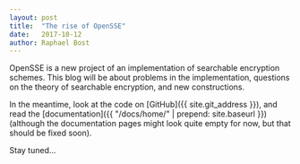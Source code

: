 ```yaml
---
layout: post
title:  "The rise of OpenSSE"
date:   2017-10-12
author: Raphael Bost
---
```

OpenSSE is a new project of an implementation of searchable encryption schemes. This blog will be about problems in the implementation, questions on the theory of searchable encryption, and new constructions.

In the meantime, look at the code on [GitHub]({{ site.git_address }}), and read the [documentation]({{ "/docs/home/" | prepend: site.baseurl }}) (although the documentation pages might look quite empty for now, but that should be fixed soon).

Stay tuned...